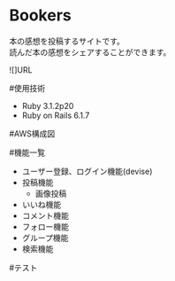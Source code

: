 # Bookers

本の感想を投稿するサイトです。<br>
読んだ本の感想をシェアすることができます。

![]URL

#使用技術

- Ruby 3.1.2p20
- Ruby on Rails 6.1.7

#AWS構成図

#機能一覧
 
- ユーザー登録、ログイン機能(devise)
- 投稿機能
  - 画像投稿
- いいね機能
- コメント機能
- フォロー機能
- グループ機能
- 検索機能

#テスト